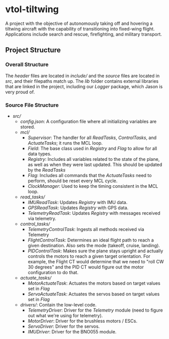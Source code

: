 # vtol-tiltwing
A project with the objective of autonomously taking off and hovering a tiltwing aircraft with the capability of transitioning into fixed-wing flight. Applications include search and rescue, firefighting, and military transport.

## Project Structure

### Overall Structure
The *header* files are located in _include/_ and the *source* files are located in _src_, and their filepaths match up.
The _lib_ folder contains external libraries that are linked in the project, including our *Logger* package, which Jason is very proud of.

### Source File Structure

- _src/_
    - _config.json_: A configuration file where all initializing variables are stored.
    - _mcl/_
        - _Supervisor_: The handler for all *ReadTasks*, *ControlTasks*, and *ActuateTasks*; it runs the MCL loop.
        - _Field_: The base class used in _Registry_ and _Flag_ to allow for all data types.
        - _Registry_: Includes all variables related to the state of the plane, as well as when they were last updated. This should be updated by the *ReadTasks*
        - _Flag_: Includes all commands that the *ActuateTasks* need to perform, should be reset every MCL cycle.
        - _ClockManager_: Used to keep the timing consistent in the MCL loop.
    - _read_tasks/_
        - _IMUReadTask_: Updates *Registry* with IMU data.
        - _GPSReadTask_: Updates *Registry* with GPS data.
        - _TelemetryReadTask_: Updates *Registry* with messages received via telemetry.
    - _control_tasks/_
        - _TelemetryControlTask_: Ingests all methods received via Telemetry
        - _FlightControlTask_: Determines an ideal flight path to reach a given destination. Also sets the mode (takeoff, cruise, landing).
        - _PIDControlTask_: Makes sure the plane stays upright and actually controls the motors to reach a given target orientation. For example, the Flight CT would determine that we need to "roll CW 30 degrees" and the PID CT would figure out the motor configuration to do that.
    - _actuate_tasks/_
        - _MotorActuateTask_: Actuates the motors based on target values set in *Flag*
        - _ServoActuateTask_: Actuates the servos based on target values set in *Flag*
    - _drivers/_: Contain the low-level code.
        - _TelemetryDriver_: Driver for the *Telemetry* module (need to figure out what we're using for telemetry).
        - _MotorDriver_: Driver for the brushless motors / ESCs.
        - _ServoDriver_: Driver for the servos.
        - _IMUDriver_: Driver for the BNO055 module.


